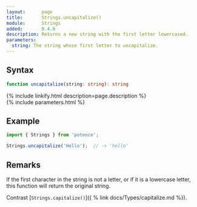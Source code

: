 ```yaml
---
layout:      page
title:       Strings.uncapitalize()
module:      Strings
added:       0.4.0
description: Returns a new string with the first letter lowercased.
parameters:
  string: The string whose first letter to uncapitalize.
---
```

## Syntax

```ts
function uncapitalize(string: string): string
```

<div class="description">{% include linkify.html description=page.description %}</div>
{% include parameters.html %}

## Example

```ts
import { Strings } from 'potence';

Strings.uncapitalize('Hello');  // -> 'hello'
```

## Remarks

If the first character in the string is not a letter, or if it is a lowercase
letter, this function will return the original string.

Contrast [`Strings.capitalize()`]({ % link docs/Types/capitalize.md %}).
